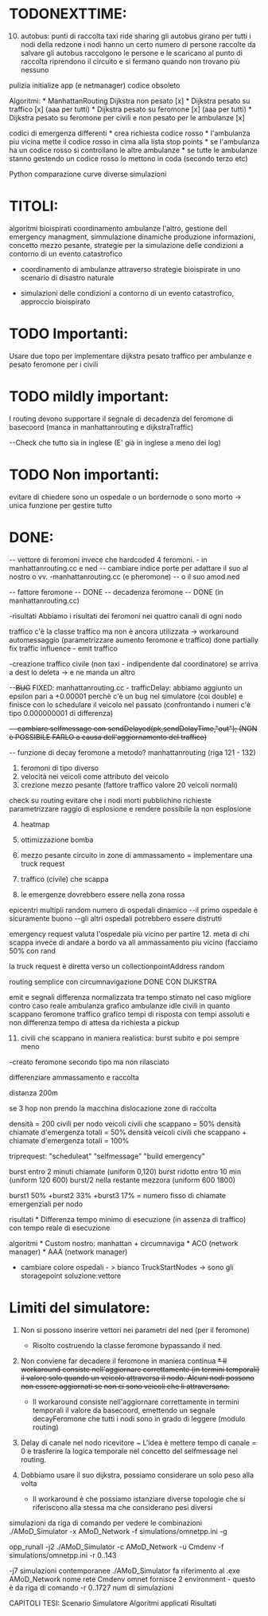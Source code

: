 # TODONEXTTIME:

10. autobus: punti di raccolta taxi ride sharing
	gli autobus girano per tutti i nodi della redzone
	i nodi hanno un certo numero di persone raccolte da salvare
	gli autobus raccolgono le persone e le scaricano al punto di raccolta
	riprendono il circuito e si fermano quando non trovano più nessuno


pulizia initialize app (e netmanager)
	codice obsoleto

 
Algoritmi:
	* ManhattanRouting Dijkstra non pesato [x]
	* Dijkstra pesato su traffico [x]  (aaa per tutti)
	* Dijkstra pesato su feromone [x]  (aaa per tutti)
	* Dijkstra pesato su feromone per civili e non pesato per le ambulanze [x]

codici di emergenza differenti
	* crea richiesta codice rosso
	* l'ambulanza piu vicina mette il codice rosso in cima alla lista stop points
	* se l'ambulanza ha un codice rosso si controllano le altre ambulanze
	* se tutte le ambulanze stanno gestendo un codice rosso lo mettono in coda (secondo terzo etc)


Python comparazione curve diverse simulazioni



# TITOLI:
algoritmi bioispirati coordinamento ambulanze
l'altro, gestione dell emergency managment, simmulazione dinamiche produzione informazioni, concetto mezzo pesante,
strategie per la simulazione delle condizioni a contorno di un evento catastrofico

* coordinamento di ambulanze attraverso strategie bioispirate in uno scenario di disastro naturale


* simulazioni delle condizioni a contorno di un evento catastrofico, approccio bioispirato




# TODO Importanti:


Usare due topo per implementare dijkstra pesato traffico per ambulanze e pesato feromone per i civili



# TODO mildly important:

I routing devono supportare il segnale di decadenza del feromone di basecoord
(manca in manhattanrouting e dijkstraTraffic)


--Check che tutto sia in inglese (E' già in inglese a meno dei log)



# TODO Non importanti:

evitare di chiedere sono un ospedale o un bordernode o sono morto -> unica funzione per gestire tutto



# DONE:

-- vettore di feromoni invece che hardcoded 4 feromoni. - in manhattanrouting.cc e ned
-- cambiare indice porte per adattare il suo al nostro o vv.  -manhattanrouting.cc (e pheromone) -- o il suo amod.ned

-- fattore feromone -- DONE
-- decadenza feromone -- DONE (in manhattanrouting.cc)

-risultati
	Abbiamo i risultati dei feromoni nei quattro canali di ogni nodo
	
traffico
	c'è la classe traffico ma non è ancora utilizzata
	-> workaround automessaggio
	(parametrizzare aumento feromone e traffico) done partially
		fix traffic influence
	- emit traffico

-creazione traffico civile (non taxi - indipendente dal coordinatore)
	se arriva a dest lo deleta -> e ne manda un altro

--~~BUG~~ FIXED: manhattanrouting.cc - trafficDelay: abbiamo aggiunto un epsilon pari a +0.00001 perchè c'è un bug nel simulatore (coi double) e finisce con lo schedulare il veicolo nel passato (confrontando i numeri c'è tipo 0.000000001 di differenza)

~~-- cambiare selfmessage con sendDelayed(pk,sendDelayTime,"out");  (NON è POSSIBILE FARLO a causa dell'aggiornamento del traffico)~~

-- funzione di decay feromone a metodo? manhattanrouting (riga 121 - 132)

1. feromoni di tipo diverso
2. velocità nei veicoli come attributo del veicolo
3. crezione mezzo pesante (fattore traffico  valore 20 veicoli normali)

check su routing
evitare che i nodi morti pubblichino richieste
parametrizzare raggio di esplosione e rendere possibile la non esplosione

4. heatmap

1. ottimizzazione bomba

6. mezzo pesante circuito in zone di ammassamento = implementare una truck request
7. traffico (civile) che scappa
9. le emergenze dovrebbero essere nella zona rossa

epicentri multipli random
numero di ospedali dinamico
--il primo ospedale è sicuramente buono
--gli altri ospedali potrebbero essere distrutti

emergency request valuta l'ospedale più vicino per partire
12. meta di chi scappa invece di andare a bordo va all ammassamento piu vicino (facciamo 50% con rand

la truck request è diretta verso un collectionpointAddress random

routing semplice con circumnavigazione DONE CON DIJKSTRA

emit e segnali
	differenza normalizzata tra tempo stimato nel caso migliore contro caso reale ambulanza
	grafico ambulanze idle
	civili in quanto scappano
	feromone
	traffico
	grafico tempi di risposta con tempi assoluti e non differenza
	tempo di attesa da richiesta a pickup

11. civili che scappano in maniera realistica: burst subito e poi sempre meno

-creato feromone secondo tipo ma non rilasciato

differenziare ammassamento e raccolta

distanza 200m


se 3 hop non prendo la macchina
dislocazione zone di raccolta




densità = 200 civili per nodo
veicoli civili che scappano = 50% densità
chiamate d'emergenza totali = 50% densità
veicoli civili che scappano + chiamate d'emergenza totali = 100%


triprequest: "scheduleat" "selfmessage" "build emergency"

burst entro 2 minuti chiamate  (uniform 0,120)
burst ridotto entro 10 min      (uniform 120 600)
burst/2 nella restante mezzora	(uniform 600 1800)

burst1 50% +burst2 33% +burst3 17% = numero fisso di chiamate emergenziali per nodo


risultati
	* Differenza tempo minimo di esecuzione (in assenza di traffico) con tempo reale di esecuzione
	 
algoritmi
	* Custom nostro: manhattan + circumnaviga
	* ACO (network manager)
	* AAA (network manager)

* cambiare colore ospedali - > bianco
TruckStartNodes -> sono gli storagepoint  soluzione:vettore


# Limiti del simulatore:

1. Non si possono inserire vettori nei parametri del ned (per il feromone)
	* Risolto costruendo la classe feromone bypassando il ned.

2. Non conviene far decadere il feromone in maniera continua
	~~* Il workaround consiste nell'aggiornare correttamente (in termini temporali) il valore solo quando un veicolo attraversa il nodo. Alcuni nodi possono non essere aggiornati se non ci sono veicoli che li attraversano.~~
	* Il workaround consiste nell'aggiornare correttamente in termini temporali il valore da basecoord, emettendo un segnale decayFeromone che tutti i nodi sono in grado di leggere (modulo routing)

3. Delay di canale nel nodo ricevitore
	~ L'idea è mettere tempo di canale = 0 e trasferire la logica temporale nel concetto del selfmessage nel routing.

4. Dobbiamo usare il suo dijkstra, possiamo considerare un solo peso alla volta
	* Il workaround è che possiamo istanziare diverse topologie che si riferiscono alla stessa ma che considerano pesi diversi



simulazioni da riga di comando
per vedere le combinazioni
./AMoD_Simulator -x AMoD_Network -f simulations/omnetpp.ini -g


opp_runall -j2 ./AMoD_Simulator -c AMoD_Network -u Cmdenv -f simulations/omnetpp.ini -r 0..143

-j7 simulazioni contemporanee
./AMoD_Simulator  fa riferimento al .exe
AMoD_Network nome rete
Cmdenv omnet fornisce 2 environment - questo è da riga di comando
-r 0..1727 num di simulazioni





CAPITOLI TESI:
Scenario
Simulatore
Algoritmi applicati
Risultati